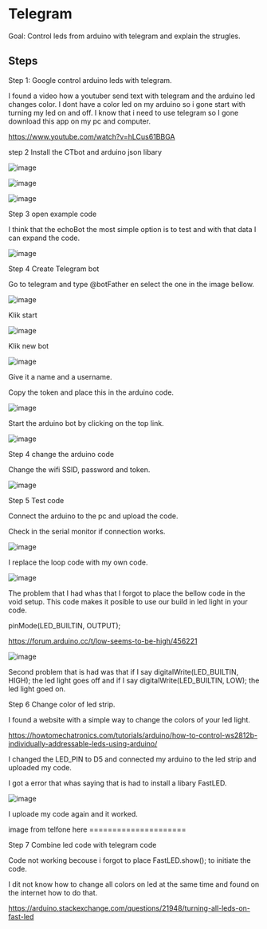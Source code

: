 # Telegram
Goal: Control leds from arduino with telegram and explain the strugles.


## Steps
Step 1: Google control arduino leds with telegram.

I found a video how a youtuber send text with telegram and the arduino led changes color. I dont have a color led on my arduino so i gone start with turning my led on and off. I know that i need to use telegram so I gone download this app on my pc and computer.

https://www.youtube.com/watch?v=hLCus61BBGA

step 2 Install the CTbot and arduino json libary

![image](https://user-images.githubusercontent.com/29665951/137124990-910f64f2-0bc7-4a07-a042-888aa5abcad7.png)

![image](https://user-images.githubusercontent.com/29665951/137125275-82ab690a-2bd7-4cbd-8547-e4bc2ccdbe46.png)

![image](https://user-images.githubusercontent.com/29665951/137125450-d387ed06-d1c3-4b4e-ada8-9823d8db3668.png)

Step 3 open example code 

I think that the echoBot the most simple option is to test and with that data I can expand the code.

![image](https://user-images.githubusercontent.com/29665951/137125764-4d72b013-0e88-4370-97ef-5634d7609fd7.png)

Step 4 Create Telegram bot

Go to telegram and type @botFather en select the one in the image bellow.

![image](https://user-images.githubusercontent.com/29665951/137126659-b947fa3c-cca9-4ccf-92a4-6566ed30c8a2.png)

Klik start

![image](https://user-images.githubusercontent.com/29665951/137126884-22f3836e-f7a7-4092-b5ea-362d0a9b1066.png)

Klik new bot

![image](https://user-images.githubusercontent.com/29665951/137126932-836cc08a-47d9-4d1c-9ee8-0e465d4f2dd9.png)

Give it a name and a username.

Copy the token and place this in the arduino code.

![image](https://user-images.githubusercontent.com/29665951/137127528-a14ca39a-6194-4ec3-a656-be29076b40b7.png)

Start the arduino bot by clicking on the top link.

![image](https://user-images.githubusercontent.com/29665951/137128318-8e07667f-971a-4abf-ad9c-2e0c0c845bdf.png)


Step 4 change the arduino code

Change the wifi SSID, password and token.

![image](https://user-images.githubusercontent.com/29665951/137127889-ae7478ff-a70d-4ee1-bf68-94fbf1fc3698.png)

Step 5 Test code

Connect the arduino to the pc and upload the code.

Check in the serial monitor if connection works. 

![image](https://user-images.githubusercontent.com/29665951/137128856-ef9c0b66-cac7-4c63-a14f-9ed5c3bebe73.png)

I replace the loop code with my own code.

![image](https://user-images.githubusercontent.com/29665951/137133975-35bc07a5-a7e3-40de-8954-74b5c4b6ba3a.png)



The problem that I had whas that I forgot to place the bellow code in the void setup. This code makes it posible to use our build in led light in your code. 

pinMode(LED_BUILTIN, OUTPUT);

https://forum.arduino.cc/t/low-seems-to-be-high/456221

![image](https://user-images.githubusercontent.com/29665951/137134104-f33ca9c2-17db-4f82-bf8c-09cf1781c8b2.png)


Second problem that is had was that if I say digitalWrite(LED_BUILTIN, HIGH); the led light goes off and if I say digitalWrite(LED_BUILTIN, LOW); the led light goed on.

Step 6 Change color of led strip.

I found a website with a simple way to change the colors of your led light.

https://howtomechatronics.com/tutorials/arduino/how-to-control-ws2812b-individually-addressable-leds-using-arduino/

I changed the LED_PIN to D5 and connected my arduino to the led strip and uploaded my code.

I got a error that whas saying that is had to install a libary FastLED.

![image](https://user-images.githubusercontent.com/29665951/137137246-c7ae3a08-bc7c-43a5-88fb-15b3dfaf2078.png)

I uploade my code again and it worked.

image from telfone here =====================

Step 7 Combine led code with telegram code

Code not working becouse i forgot to place FastLED.show(); to initiate the code.

I dit not know how to change all colors on led at the same time and found on the internet how to do that.

https://arduino.stackexchange.com/questions/21948/turning-all-leds-on-fast-led







